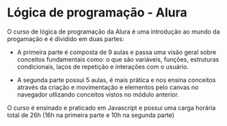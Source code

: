 # Lógica de programação - Alura

O curso de lógica de programação da Alura é uma introdução ao mundo da progamação e é dividido em duas partes:  

* A primeira parte é composta de 9 aulas e passa uma visão geral sobre conceitos fundamentais como: o que são variáveis, funções, estruturas condicionais, laços de repetição e interações com o usuário.  

* A segunda parte possui 5 aulas, é mais prática e nos ensina conceitos através da criação e movimentação e elementos pelo canvas no navegador utlizando conceitos vistos no módulo anterior.  

O curso é ensinado e praticado em Javascript e possui uma carga horária total de 26h (16h na primeira parte e 10h na segunda parte)
